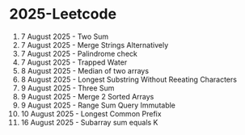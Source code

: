 # 2025-Leetcode
1. 7 August 2025 - Two Sum
2. 7 August 2025 - Merge Strings Alternatively
3. 7 August 2025 - Palindrome check
4. 7 August 2025 - Trapped Water
5. 8 August 2025 - Median of two arrays
6. 8 August 2025 - Longest Substring Without Reeating Characters 
7. 9 August 2025 - Three Sum
8. 9 August 2025 - Merge 2 Sorted Arrays
9. 9 August 2025 - Range Sum Query Immutable
10. 10 August 2025 - Longest Common Prefix
11. 16 August 2025 - Subarray sum equals K